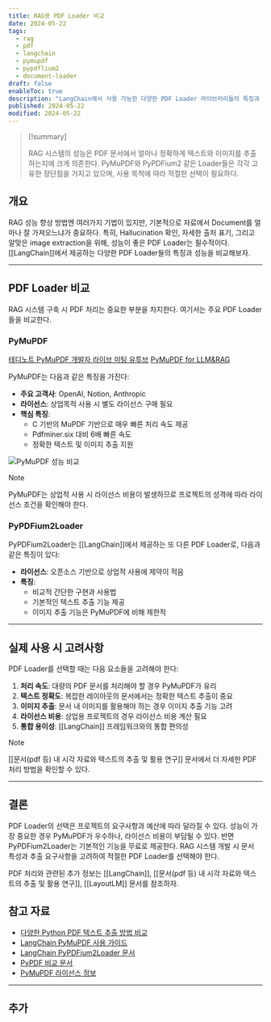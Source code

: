 ```yaml
---
title: RAG용 PDF Loader 비교
date: 2024-05-22
tags:
  - rag
  - pdf
  - langchain
  - pymupdf
  - pypdflium2
  - document-loader
draft: false
enableToc: true
description: "LangChain에서 사용 가능한 다양한 PDF Loader 라이브러리들의 특징과 성능을 비교 분석한 문서"
published: 2024-05-22
modified: 2024-05-22
---
```


> [!summary]
> 
> RAG 시스템의 성능은 PDF 문서에서 얼마나 정확하게 텍스트와 이미지를 추출하는지에 크게 의존한다. PyMuPDF와 PyPDFium2 같은 Loader들은 각각 고유한 장단점을 가지고 있으며, 사용 목적에 따라 적절한 선택이 필요하다.

## 개요

RAG 성능 향상 방법엔 여러가지 기법이 있지만, 기본적으로 자료에서 Document를 얼마나 잘 가져오느냐가 중요하다. 특히, Hallucination 확인, 자세한 출처 표기, 그리고 알맞은 image extraction을 위해, 성능이 좋은 PDF Loader는 필수적이다. [[LangChain]]에서 제공하는 다양한 PDF Loader들의 특징과 성능을 비교해보자.

---

## PDF Loader 비교

RAG 시스템 구축 시 PDF 처리는 중요한 부분을 차지한다. 여기서는 주요 PDF Loader들을 비교한다.

### PyMuPDF

[테디노트 PyMuPDF 개발자 라이브 미팅 유투브](https://www.youtube.com/watch?v=VemLpb1UXRs&t=18s)
[PyMuPDF for LLM&RAG](https://pymupdf.readthedocs.io/en/latest/rag.html)

PyMuPDF는 다음과 같은 특징을 가진다:

- **주요 고객사**: OpenAI, Notion, Anthropic
- **라이선스**: 상업목적 사용 시 별도 라이선스 구매 필요
- **핵심 특징**: 
  - C 기반의 MuPDF 기반으로 매우 빠른 처리 속도 제공
  - Pdfminer.six 대비 6배 빠른 속도
  - 정확한 텍스트 및 이미지 추출 지원

![PyMuPDF 성능 비교](https://i.imgur.com/AkluzNm.png)

> [!Note]
> PyMuPDF는 상업적 사용 시 라이선스 비용이 발생하므로 프로젝트의 성격에 따라 라이선스 조건을 확인해야 한다.

### PyPDFium2Loader

PyPDFium2Loader는 [[LangChain]]에서 제공하는 또 다른 PDF Loader로, 다음과 같은 특징이 있다:

- **라이선스**: 오픈소스 기반으로 상업적 사용에 제약이 적음
- **특징**:
  - 비교적 간단한 구현과 사용법
  - 기본적인 텍스트 추출 기능 제공
  - 이미지 추출 기능은 PyMuPDF에 비해 제한적

---

## 실제 사용 시 고려사항

PDF Loader를 선택할 때는 다음 요소들을 고려해야 한다:

1. **처리 속도**: 대량의 PDF 문서를 처리해야 할 경우 PyMuPDF가 유리
2. **텍스트 정확도**: 복잡한 레이아웃의 문서에서는 정확한 텍스트 추출이 중요
3. **이미지 추출**: 문서 내 이미지를 활용해야 하는 경우 이미지 추출 기능 고려
4. **라이선스 비용**: 상업용 프로젝트의 경우 라이선스 비용 계산 필요
5. **통합 용이성**: [[LangChain]] 프레임워크와의 통합 편의성

> [!Note]
> [[문서(pdf 등) 내 시각 자료와 텍스트의 추출 및 활용 연구]] 문서에서 더 자세한 PDF 처리 방법을 확인할 수 있다.

---

## 결론

PDF Loader의 선택은 프로젝트의 요구사항과 예산에 따라 달라질 수 있다. 성능이 가장 중요한 경우 PyMuPDF가 우수하나, 라이선스 비용이 부담될 수 있다. 반면 PyPDFium2Loader는 기본적인 기능을 무료로 제공한다. RAG 시스템 개발 시 문서 특성과 추출 요구사항을 고려하여 적절한 PDF Loader를 선택해야 한다.

PDF 처리와 관련된 추가 정보는 [[LangChain]], [[문서(pdf 등) 내 시각 자료와 텍스트의 추출 및 활용 연구]], [[LayoutLM]] 문서를 참조하자.

## 참고 자료

- [다양한 Python PDF 텍스트 추출 방법 비교](https://medium.com/social-impact-analytics/comparing-4-methods-for-pdf-text-extraction-in-python-fd34531034f)
- [LangChain PyMuPDF 사용 가이드](https://python.langchain.com/v0.1/docs/modules/data_connection/document_loaders/pdf/#using-pymupdf)
- [LangChain PyPDFium2Loader 문서](https://api.python.langchain.com/en/latest/_modules/langchain_community/document_loaders/pdf.html#PyPDFium2Loader)
- [PyPDF 비교 문서](https://pypdf.readthedocs.io/en/latest/meta/comparisons.html)
- [PyMuPDF 라이선스 정보](https://pymupdf.readthedocs.io/en/latest/about.html#license-and-copyright) 

---
## 추가
